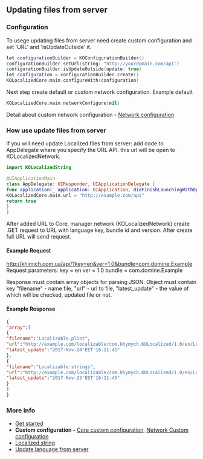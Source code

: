 ## Updating files from server

 ### Configuration
 
 To usege  updating files from server need create custom configuration and set 'URL'  and 'isUpdateOutside' it.
 ```swift
 let configurationBuilder = KOConfigurationBuilder()
 configurationBuilder.setUrl(string: "http://yourdomain.com/api")
 configurationBuilder.isUpdateOutside(update: true)
 let configuration = configurationBuilder.create()
 KOLocalizedCore.main.configureWith(configuration)
 ```
  Next step create default or custom network configuration.
  Example default
  ```swift
  KOLocalizedCore.main.networkConfigure(nil)
 ```
 Detail about custom network configuration - [Network  configuration](/Documentation/NetworkCustomConfiguration.md)
  
  
 ### How use update files from server
 
 If you will need update Localized files from server: add code to AppDelegate where you specify the URL API. this url  will be open to KOLocalizedNetwork.
 
 ```swift
 import KOLocalizedString
 
 @UIApplicationMain
 class AppDelegate: UIResponder, UIApplicationDelegate {
 func application(_ application: UIApplication, didFinishLaunchingWithOptions launchOptions: [UIApplicationLaunchOptionsKey: Any]?) -> Bool {
 KOLocalizedCore.main.url = "http://example.com/api"
 return true
 }
 }
 ```
 After added URL to Core, manager network (KOLocalizedNetwork) create .GET request to URL with language key, bundle id and version. After create full URL will send request.
 
 #### Example Request
 http://khimich.com.ua/api/?key=en&ver=1.0&bundle=com.domine.Example
 Request parameters:
 key = en
 ver = 1.0
 bundle = com.domine.Example
 
 Response must contain array objects for parsing JSON.
 Object must contain key "filename" - name file, "url" - url to file, "latest_update" - the value of which will be checked, updated file or not.
 
 #### Example Response
 ```JSON
 {
 "array":[
 {
 "filename":"Localizable.plist",
 "url":"http://example.com/localizable/com.khymych.KOLocalized/1.0/en/Localizable.plist",
 "latest_update":"2017-Nov-24'EET'16:11:45"
 },
 {
 "filename":"Localizable.strings",
 "url":"http://example.com/localizable/com.khymych.KOLocalized/1.0/en/Localizable.strings",
 "latest_update":"2017-Nov-23'EET'16:11:45"
 }
 ]
 }
 ```

  ### More info
  - [Get started](/Documentation/GetStarted.md)
  - **Custom configuration -** [Core custom configuration](/Documentation/CustomConfiguration.md),  [Network Custom configuration](/Documentation/NetworkCustomConfiguration.md) 
  - [Localized string](/Documentation/LocalizedString.md)
  - [Update language from server](/Documentation/UpdateLanguageFromServer.md)
